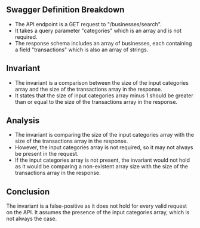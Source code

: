 ## Swagger Definition Breakdown
- The API endpoint is a GET request to "/businesses/search".
- It takes a query parameter "categories" which is an array and is not required.
- The response schema includes an array of businesses, each containing a field "transactions" which is also an array of strings.

## Invariant
- The invariant is a comparison between the size of the input categories array and the size of the transactions array in the response.
- It states that the size of input categories array minus 1 should be greater than or equal to the size of the transactions array in the response.

## Analysis
- The invariant is comparing the size of the input categories array with the size of the transactions array in the response.
- However, the input categories array is not required, so it may not always be present in the request.
- If the input categories array is not present, the invariant would not hold as it would be comparing a non-existent array size with the size of the transactions array in the response.

## Conclusion
The invariant is a false-positive as it does not hold for every valid request on the API. It assumes the presence of the input categories array, which is not always the case.
